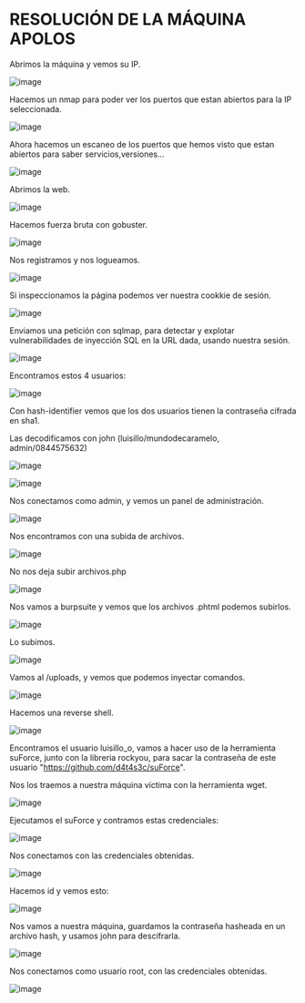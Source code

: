 # RESOLUCIÓN DE LA MÁQUINA APOLOS

Abrimos la máquina y vemos su IP.

![image](https://github.com/user-attachments/assets/842a5eb8-1f1a-460b-b214-2436f138f683)

Hacemos un nmap para poder ver los puertos que estan abiertos para la IP seleccionada.

![image](https://github.com/user-attachments/assets/6e545db5-9883-49ba-a34b-f97743b2c047)

Ahora hacemos un escaneo de los puertos que hemos visto que estan abiertos para saber servicios,versiones...

![image](https://github.com/user-attachments/assets/99801049-d076-4d27-9cb2-b28a4ccfe0fe)

Abrimos la web.

![image](https://github.com/user-attachments/assets/fe56a949-59f6-4a3d-820b-e0ba9675ec9a)

Hacemos fuerza bruta con gobuster.

![image](https://github.com/user-attachments/assets/2508308c-0437-456a-828d-0bc3aefde979)

Nos registramos y nos logueamos.

![image](https://github.com/user-attachments/assets/2fb5708b-c918-40a8-b062-a9e666319b12)

Si inspeccionamos la página podemos ver nuestra cookkie de sesión.

![image](https://github.com/user-attachments/assets/a031f79c-2b47-4d2d-9757-798eaa739c39)

Enviamos una petición con sqlmap, para detectar y explotar vulnerabilidades de inyección SQL en la URL dada, usando nuestra sesión.

![image](https://github.com/user-attachments/assets/e197d54a-ae87-4adb-8a79-46044910ee7e)

Encontramos estos 4 usuarios: 

![image](https://github.com/user-attachments/assets/7a733a0e-fcda-461c-949e-5a451f70ee5b)

Con hash-identifier vemos que los dos usuarios tienen la contraseña cifrada en sha1.

Las decodificamos con john (luisillo/mundodecaramelo, admin/0844575632)

![image](https://github.com/user-attachments/assets/0106b3bd-9d2c-42e5-b703-4b6120025a6e)

![image](https://github.com/user-attachments/assets/bff2cad6-639f-4caa-8a1a-9dc08a9fb203)

Nos conectamos como admin, y vemos un panel de administración.

![image](https://github.com/user-attachments/assets/dcd09687-4270-448d-bb25-7ec277b6c2b2)

Nos encontramos con una subida de archivos.

![image](https://github.com/user-attachments/assets/46546327-393b-45cc-8609-a80189b475a7)

No nos deja subir archivos.php

![image](https://github.com/user-attachments/assets/5475372c-89bc-4f84-81b9-0a72a91f4b19)

Nos vamos a burpsuite y vemos que los archivos .phtml podemos subirlos.

![image](https://github.com/user-attachments/assets/7fb43362-62ca-4055-8296-1df3af8d14b0)

Lo subimos.

![image](https://github.com/user-attachments/assets/fe635b4c-63d5-45eb-a027-6952c9fcd110)

Vamos al /uploads, y vemos que podemos inyectar comandos.

![image](https://github.com/user-attachments/assets/3d119a7c-9fd8-4e8d-8a75-3ff13aaaaf5f)

Hacemos una reverse shell.

![image](https://github.com/user-attachments/assets/93ded883-462e-4298-b3dd-6cdc5cf947ca)

Encontramos el usuario luisillo_o, vamos a hacer uso de la herramienta suForce, junto con la libreria rockyou, para sacar la contraseña de este usuario "https://github.com/d4t4s3c/suForce".

Nos los traemos a nuestra máquina víctima con la herramienta wget.

![image](https://github.com/user-attachments/assets/b153ee3d-ab19-4a5d-bc23-ea43f4077c2f)

Ejecutamos el suForce y contramos estas credenciales: 

![image](https://github.com/user-attachments/assets/f6131f2c-4a76-47ee-9d56-8380950a8aa7)

Nos conectamos con las credenciales obtenidas.

![image](https://github.com/user-attachments/assets/cd2282b7-56a2-417a-ae24-018a1c9a134c)

Hacemos id y vemos esto: 

![image](https://github.com/user-attachments/assets/488b56c1-8a6c-4552-9455-12a5d1389596)

Nos vamos a nuestra máquina, guardamos la contraseña hasheada en un archivo hash, y usamos john para descifrarla.

![image](https://github.com/user-attachments/assets/421bb0bb-82b9-436f-ba5e-a2c33a0a4824)

Nos conectamos como usuario root, con las credenciales obtenidas.

![image](https://github.com/user-attachments/assets/82ddb6d5-1097-4e82-a42b-987fde0d0632)

